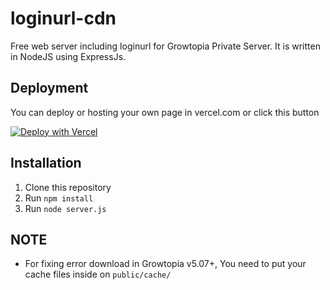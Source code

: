 # loginurl-cdn
Free web server including loginurl for Growtopia Private Server. It is written in NodeJS using ExpressJs.

## Deployment

You can deploy or hosting your own page in vercel.com or click this button

[![Deploy with Vercel](https://vercel.com/button)](https://vercel.com/new/clone?repository-url=https://github.com/GTPSHAX/loginurl-cdn)

## Installation

1. Clone this repository
2. Run `npm install`
3. Run `node server.js`

## NOTE
- For fixing error download in Growtopia v5.07+, You need to put your cache files inside on `public/cache/`